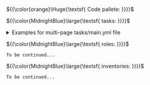 ${{\color{orange}\Huge{\textsf{ Code pallete: }}}}\$

${{\color{MidnightBlue}\large{\textsf{ tasks: }}}}\$

<details>
	<summary>
	Examples for multi-page tasks/main.yml file
	</summary>
	<br />
	First one:

	```
	- include: example_vol1.yml
	- include: example_vol2.yml
	  when: var_example_vol1 == "foo"
	```

	Another one:

	```
	- name: Run example_vol1.yml
	  ansible.builtin.include_tasks: example_vol1.yml

	- name: Run exanple_vol2.yml
	  ansible.builtin.include_tasks: example_vol2.yml
	  when:
	    - var_example_vol1 == "foo"

	- name: Run example_vol3.yml
	  ansible.builtin.include_tasks: example_vol3.yml
	  when:
	    - var_example_vol1 == "bar"
	    - var_example_vol2 | bool
	```
</details>

${{\color{MidnightBlue}\large{\textsf{ roles: }}}}\$

`To be continued...`

${{\color{MidnightBlue}\large{\textsf{ inventories: }}}}\$

`To be continued...`
